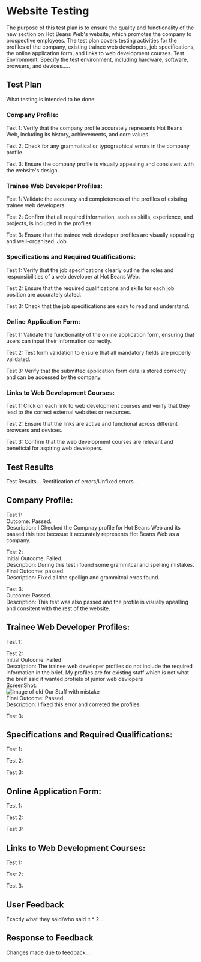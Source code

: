# Website Testing
The purpose of this test plan is to ensure the quality and functionality of the new section on Hot Beans Web's website, which promotes the company to prospective employees.
The test plan covers testing activities for the profiles of the company, existing trainee web developers, job specifications, the online application form, and links to web development courses.
Test Environment: Specify the test environment, including hardware, software, browsers, and devices.....

## Test Plan
 What testing is intended to be done:

### Company Profile:
Test 1: Verify that the company profile accurately represents Hot Beans Web, including its history, achievements, and core values.

Test 2: Check for any grammatical or typographical errors in the company profile.

Test 3: Ensure the company profile is visually appealing and consistent with the website's design.

### Trainee Web Developer Profiles:
Test 1: Validate the accuracy and completeness of the profiles of existing trainee web developers.

Test 2: Confirm that all required information, such as skills, experience, and projects, is included in the profiles.

Test 3: Ensure that the trainee web developer profiles are visually appealing and well-organized.
Job 

### Specifications and Required Qualifications:
Test 1: Verify that the job specifications clearly outline the roles and responsibilities of a web developer at Hot Beans Web.

Test 2: Ensure that the required qualifications and skills for each job position are accurately stated.

Test 3: Check that the job specifications are easy to read and understand.

### Online Application Form:
Test 1: Validate the functionality of the online application form, ensuring that users can input their information correctly.

Test 2: Test form validation to ensure that all mandatory fields are properly validated.

Test 3: Verify that the submitted application form data is stored correctly and can be accessed by the company.

### Links to Web Development Courses:
Test 1: Click on each link to web development courses and verify that they lead to the correct external websites or resources.

Test 2: Ensure that the links are active and functional across different browsers and devices.

Test 3: Confirm that the web development courses are relevant and beneficial for aspiring web developers.


## Test Results
Test Results...
Rectification of errors/Unfixed errors...

## Company Profile:
Test 1:\
Outcome: Passed.\
Description: I Checked the Compnay profile for Hot Beans Web and its passed this test becasue it accurately represents Hot Beans Web as a company.

Test 2:\
Initial Outcome: Failed.\
Description: During this test i found some grammitcal and spelling mistakes.\
Final Outcome: passed.\
Description: Fixed all the spellign and grammitcal erros found.

Test 3:\
Outcome: Passed.\
Description: This test was also passed and the profile is visually apealling and consitent with the rest of the website.

## Trainee Web Developer Profiles:
Test 1: 

Test 2:\
Initial Outcome: Failed\
Description: The trainee web developer profiles do not include the required information in the brief. My profiles are for existing staff which is not what the breif said it wanted profiels of junior web devlopers\
ScreenShot:\
![Image of old Our Staff with mistake](https://github.com/devonwyatt/Unit-15-Asignment-2/blob/main/doc/ScreenShots/ScreenShotOfOurStaff1.png)\
Final Outcome: Passed.\
Description: I fixed this error and correted the profiles.

Test 3:  

## Specifications and Required Qualifications:
Test 1: 

Test 2: 

Test 3:  

## Online Application Form:
Test 1: 

Test 2: 

Test 3:  

## Links to Web Development Courses:
Test 1: 

Test 2: 

Test 3:  


## User Feedback
Exactly what they said/who said it * 2...

## Response to Feedback
Changes made due to feedback...




<!--Test Types
Functional Testing: Validate the functionality and accuracy of the website's features, such as the online application form and external links.
Usability Testing: Evaluate the user experience, ease of navigation, and clarity of information.
Compatibility Testing: Verify the compatibility of the website across different browsers and devices commonly used by the target audience.
Content Testing: Review the accuracy, completeness, and readability of the website's content.-->
